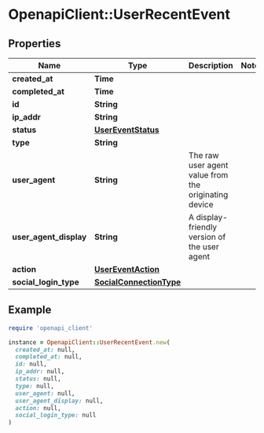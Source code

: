 # OpenapiClient::UserRecentEvent

## Properties

| Name | Type | Description | Notes |
| ---- | ---- | ----------- | ----- |
| **created_at** | **Time** |  |  |
| **completed_at** | **Time** |  |  |
| **id** | **String** |  |  |
| **ip_addr** | **String** |  |  |
| **status** | [**UserEventStatus**](UserEventStatus.md) |  |  |
| **type** | **String** |  |  |
| **user_agent** | **String** | The raw user agent value from the originating device |  |
| **user_agent_display** | **String** | A display-friendly version of the user agent |  |
| **action** | [**UserEventAction**](UserEventAction.md) |  |  |
| **social_login_type** | [**SocialConnectionType**](SocialConnectionType.md) |  |  |

## Example

```ruby
require 'openapi_client'

instance = OpenapiClient::UserRecentEvent.new(
  created_at: null,
  completed_at: null,
  id: null,
  ip_addr: null,
  status: null,
  type: null,
  user_agent: null,
  user_agent_display: null,
  action: null,
  social_login_type: null
)
```

